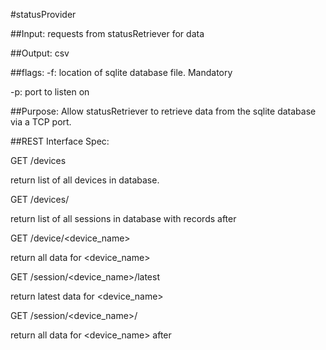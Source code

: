 #statusProvider

##Input:
requests from statusRetriever for data

##Output:
csv

##flags:
-f: location of sqlite database file. Mandatory

-p: port to listen on

##Purpose:
Allow statusRetriever to retrieve data from the sqlite database via a TCP port.

##REST Interface Spec:

GET /devices

return list of all devices in database.

GET /devices/<timestamp>

return list of all sessions in database with records after <timestamp>

GET /device/<device_name>

return all data for <device_name>

GET /session/<device_name>/latest

return latest data for <device_name>

GET /session/<device_name>/<timestamp>

return all data for <device_name> after <timestamp>